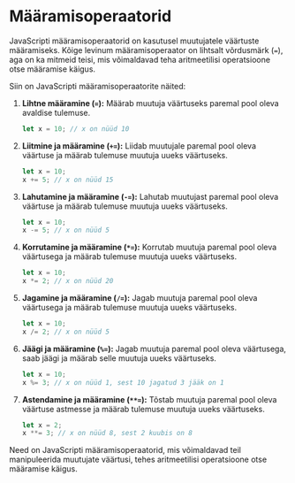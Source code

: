 # Määramisoperaatorid

JavaScripti määramisoperaatorid on kasutusel muutujatele väärtuste määramiseks. Kõige levinum määramisoperaator on lihtsalt võrdusmärk (`=`), aga on ka mitmeid teisi, mis võimaldavad teha aritmeetilisi operatsioone otse määramise käigus.

Siin on JavaScripti määramisoperaatorite näited:

1. **Lihtne määramine (`=`):** Määrab muutuja väärtuseks paremal pool oleva avaldise tulemuse.

    ```javascript
    let x = 10; // x on nüüd 10
    ```

2. **Liitmine ja määramine (`+=`):** Liidab muutujale paremal pool oleva väärtuse ja määrab tulemuse muutuja uueks väärtuseks.

    ```javascript
    let x = 10;
    x += 5; // x on nüüd 15
    ```

3. **Lahutamine ja määramine (`-=`):** Lahutab muutujast paremal pool oleva väärtuse ja määrab tulemuse muutuja uueks väärtuseks.

    ```javascript
    let x = 10;
    x -= 5; // x on nüüd 5
    ```

4. **Korrutamine ja määramine (`*=`):** Korrutab muutuja paremal pool oleva väärtusega ja määrab tulemuse muutuja uueks väärtuseks.

    ```javascript
    let x = 10;
    x *= 2; // x on nüüd 20
    ```

5. **Jagamine ja määramine (`/=`):** Jagab muutuja paremal pool oleva väärtusega ja määrab tulemuse muutuja uueks väärtuseks.

    ```javascript
    let x = 10;
    x /= 2; // x on nüüd 5
    ```

6. **Jäägi ja määramine (`%=`):** Jagab muutuja paremal pool oleva väärtusega, saab jäägi ja määrab selle muutuja uueks väärtuseks.

    ```javascript
    let x = 10;
    x %= 3; // x on nüüd 1, sest 10 jagatud 3 jääk on 1
    ```

7. **Astendamine ja määramine (`**=`):** Tõstab muutuja paremal pool oleva väärtuse astmesse ja määrab tulemuse muutuja uueks väärtuseks.

    ```javascript
    let x = 2;
    x **= 3; // x on nüüd 8, sest 2 kuubis on 8
    ```

Need on JavaScripti määramisoperaatorid, mis võimaldavad teil manipuleerida muutujate väärtusi, tehes aritmeetilisi operatsioone otse määramise käigus.